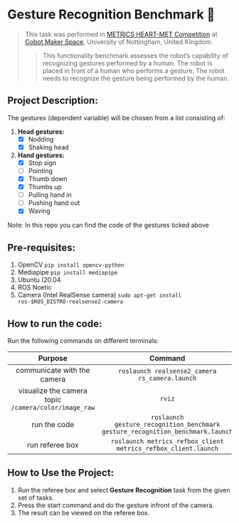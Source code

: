 # Gesture Recognition Benchmark :robot:

> This task was performed in [METRICS HEART-MET Competition](https://metricsproject.eu/healthcare/heart-met-competition/) at [Cobot Maker Space](https://cobotmakerspace.org/), University of Nottingham, United Kingdom.
>> This functionality benchmark assesses the robot’s capability of recognizing gestures performed by a human. The robot is placed in front of a human who performs a gesture. The robot needs to recognize the gesture being performed by the human.

## Project Description:

The gestures (dependent variable) will be chosen from a list consisting of:

1. **Head gestures:**
    - [x] Nodding
    - [x] Shaking head

2. **Hand gestures:**
    - [x] Stop sign
    - [ ] Pointing  
    - [x] Thumb down
    - [x] Thumbs up
    - [ ] Pulling hand in
    - [ ] Pushing hand out
    - [x] Waving

Note: In this repo you can find the code of the gestures ticked above

## Pre-requisites:

1. OpenCV `pip install opencv-python`
2. Mediapipe `pip install mediapipe`
3. Ubuntu (20.04
4. ROS Noetic
5. Camera (Intel RealSense camera) `sudo apt-get install ros-$ROS_DISTRO-realsense2-camera`

## How to run the code:

Run the following commands on different terminals:

Purpose | Command
| :---: | :---: 
communicate with the camera  | `roslaunch realsense2_camera rs_camera.launch`
visualize the camera topic `/camera/color/image_raw` | `rviz`
run the code | `roslaunch gesture_recognition_benchmark gesture_recognition_benchmark.launch`
run referee box | `roslaunch metrics_refbox_client metrics_refbox_client.launch`

## How to Use the Project:

1. Run the referee box and select **Gesture Recognition** task from the given set of tasks.
2. Press the start command and do the gesture infront of the camera.
3. The result can be viewed on the referee box.
